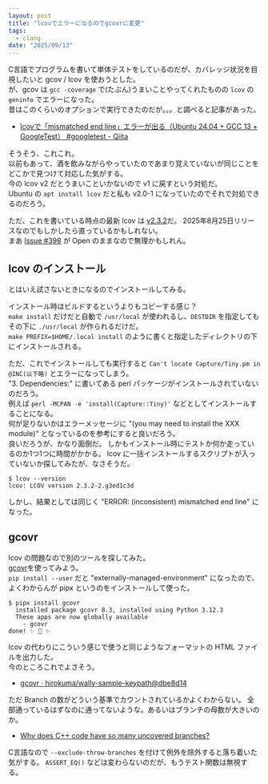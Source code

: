 ```yaml
---
layout: post
title: "lcovでエラーになるのでgcovrに変更"
tags:
  - clang
date: "2025/09/13"
---
```


C言語でプログラムを書いて単体テストをしているのだが、カバレッジ状況を目視したいと gcov / lcov を使おうとした。  
が、gcov は `gcc -coverage` で(たぶん)うまいことやってくれたものの `lcov` の `geninfo` でエラーになった。  
昔はこのくらいのオプションで実行できたのだが。。。と調べると記事があった。

* [lcovで「mismatched end line」エラーが出る（Ubuntu 24.04 + GCC 13 + GoogleTest） #googletest - Qiita](https://qiita.com/koao8221/items/399fbac8dbfbeaa1aa3b)

そうそう、これこれ。  
以前もあって、酒を飲みながらやっていたのであまり覚えていないが同じことをどこかで見つけて対応した気がする。  
今の lcov v2 だとうまいこといかないので v1 に戻すという対処だ。  
Ubuntu の `apt install lcov` だと私も v2.0-1 になっていたのでそれで対処できるのだろう。

ただ、これを書いている時点の最新 lcov は [v2.3.2](https://github.com/linux-test-project/lcov/releases/tag/v2.3.2)だ。
2025年8月25日リリースなのでもしかしたら直っているかもしれない。  
まあ [Issue #398](https://github.com/linux-test-project/lcov/issues/398) が Open のままなので無理かもしれん。

## lcov のインストール

とはいえ試さないときになるのでインストールしてみる。

インストール時はビルドするというよりもコピーする感じ？  
`make install` だけだと自動で `/usr/local` が使われるし、`DESTDIR` を指定してもその下に `./usr/local` が作られるだけだ。  
`make PREFIX=$HOME/.local install` のように書くと指定したディレクトリの下にインストールされる。

ただ、これでインストールしても実行すると `Can't locate Capture/Tiny.pm in @INC(以下略)` とエラーになってしまう。  
"3. Dependencies:" に書いてある perl パッケージがインストールされていないのだろう。  
例えば `perl -MCPAN -e 'install(Capture::Tiny)'` などとしてインストールすることになる。  
何が足りないかはエラーメッセージに "(you may need to install the XXX module)" となっているのを参考にすると良いだろう。  
良いだろうが、かなり面倒だ。
しかもインストール時にテストか何か走っているのか1つ1つに時間がかかる。
lcov に一括インストールするスクリプトが入っていないか探してみたが、なさそうだ。  

```shell
$ lcov --version
lcov: LCOV version 2.3.2-2.g3ed1c3d
```

しかし、結果としては同じく "ERROR: (inconsistent) mismatched end line" になった。

## gcovr

lcov の問題なので別のツールを探してみた。  
[gcovr](https://www.gcovr.com/en/stable/installation.html)を使ってみよう。  
`pip install --user` だと "externally-managed-environment" になったので、よくわからんが pipx というのをインストールして使った。

```shell
$ pipx install gcovr
  installed package gcovr 8.3, installed using Python 3.12.3
  These apps are now globally available
    - gcovr
done! ✨ 🌟 ✨
```

lcov の代わりにこういう感じで使うと同じようなフォーマットの HTML ファイルを出力した。  
今のところこれでよさそう。

* [gcovr · hirokuma/wally-sample-keypath@dbe8d14](https://github.com/hirokuma/wally-sample-keypath/commit/dbe8d14364084b46b29aa709edcd37e2e5cb675d)

ただ Branch の数がどういう基準でカウントされているかよくわからない。
全部通っているはずなのに通ってないような。あるいはブランチの母数が大きいのか。

* [Why does C++ code have so many uncovered branches?](https://www.gcovr.com/en/stable/faq.html#why-does-c-code-have-so-many-uncovered-branches)

C言語なので `--exclude-throw-branches` を付けて例外を除外すると落ち着いた気がする。
`ASSERT_EQ()` などは変わらないのだが、もうテスト関数は無視する。
